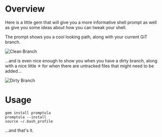 # Overview
Here is a little gem that will give you a more informative shell prompt
as well as give you some ideas about how you can tweak your shell.

The prompt shows you a cool looking path, along with your current GiT
branch.

![Clean Branch](https://raw.github.com/wballard/promptula/master/screenshot.png)

...and is even nice enough to show you when you have a dirty branch,
along with a nice little ✳ for when there are untracked files that might
need to be added...

![Dirty Branch](https://raw.github.com/wballard/promptula/master/screenshot_dirty.png)


# Usage
~~~
gem install promptula
promptula --install
source ~/.bash_profile
~~~

...and that's it.
